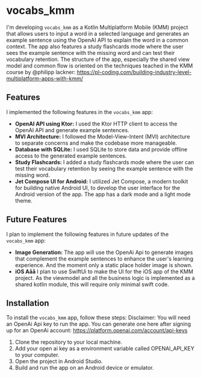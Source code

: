 # vocabs_kmm

I'm developing `vocabs_kmm` as a Kotlin Multiplatform Mobile (KMM) project that allows users to input a word in a selected language and generates an example sentence using the OpenAI API to explain the word in a common context. The app also features a study flashcards mode where the user sees the example sentence with the missing word and can test their vocabulary retention.
The structure of the app, especially the shared view model and common flow is oriented on the techniques teached in the KMM course by @philipp lackner: https://pl-coding.com/building-industry-level-multiplatform-apps-with-kmm/

## Features

I implemented the following features in the `vocabs_kmm` app:

- **OpenAI API using Ktor:** I used the Ktor HTTP client to access the OpenAI API and generate example sentences.
- **MVI Architecture:** I followed the Model-View-Intent (MVI) architecture to separate concerns and make the codebase more manageable.
- **Database with SQLite:** I used SQLite to store data and provide offline access to the generated example sentences.
- **Study Flashcards:** I added a study flashcards mode where the user can test their vocabulary retention by seeing the example sentence with the missing word.
- **Jet Compose UI for Android:** I utilized Jet Compose, a modern toolkit for building native Android UI, to develop the user interface for the Android version of the app. The app has a dark mode and a light mode theme.


## Future Features

I plan to implement the following features in future updates of the `vocabs_kmm` app:

- **Image Generation:** The app will use the OpenAi Api to generate images that complement the example sentences to enhance the user's learning experience. And the moment only a static place holder image is shown.
- **iOS Aåå** I plan to use SwiftUi to make the UI for the iOS app of the KMM project. As the viewmodel and all the business logic is implemented as a shared kotlin module, this will require only minimal swift code.



## Installation

To install the `vocabs_kmm` app, follow these steps:
Disclaimer: You will need an OpenAi Api key to run the app. You can generate one here after signing up for an OpenAi account: https://platform.openai.com/account/api-keys 

1. Clone the repository to your local machine.
2. Add your open ai key as a environment variable called OPENAI_API_KEY to your computer.
3. Open the project in Android Studio.
4. Build and run the app on an Android device or emulator.

